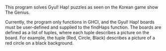 This program solves Gyul! Hap! puzzles as seen on the Korean game show The Genius.

Currently, the program only functions in GHCI, and the Gyul! Hap! boards must be user-defined and supplied to the findHaps function. The boards are defined as a list of tuples, where each tuple describes a picture on the board. For example, the tuple (Red, Circle, Black) describes a picture of a red circle on a black background.